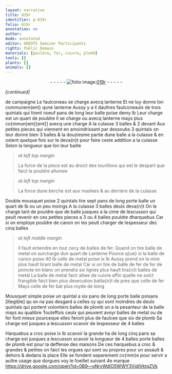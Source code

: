 ```yaml
---
layout: narrative
title: 019r
identifier: p-019r
folio: 019r
annotation: no
author:
mode: annotated
editor: GR8975 Seminar Participants
rights: Public Domain
materials: [pouldre, fer, cuivre, plomb]
tools: []
plants: []
animals: []
---
```


<div class="folio" align="center">- - - - - <a href="http://gallica.bnf.fr/ark:/12148/btv1b10500001g/f43.image" target="_blank"><img src="https://cu-mkp.github.io/2017-workshop-edition/assets/photo-icon.png" alt="folio image: " style="display:inline-block; margin-bottom:-3px;"/>019r</a> - - - - - </div>  
 
*[continued]*
  
 de campaigne Le faulconeau se charge avecq lanterne
 Et ne luy donne lon communem{ent} qune lanterne
 Aussy y a il daultres faulconeaulx de trois <span class="ms">quintal</span>s
 qui tirent noeuf <span class="ms">pan</span>s de long leur balle poise demy lb
 Leur charge est un quart de <span class="m">pouldre</span> Il se charge
 ou avecq lanterne mays plus co{mmun}em[{ent}] avecq une charge
 A la culasse 3 balles & 2 devant Aux petites pieces
 qui viennent en amoindrissant par dessoubs 3 <span class="ms">quintal</span>s
 on leur donne bien 3 balles & la douziesme partie dune
 balle a la culasse & en ostent quelque fois sur le deva{n}t
 pour faire ceste addition a la culasse Selon la longueur
 que lon leur baille
 
> *at left top margin*
> 
>   La force de la
 piece est au droict
 des tourillons qui est
 le despart que faict
 la <span class="m">pouldre</span> allumee
 
> *at left top margin*
> 
>   La force dune berche
 est aux maslees &
 au derriere de la
 culasse
 
 Double mousquet poise 2 <span class="ms">quintal</span>s tire sept <span class="ms">pan</span>s
 de long porte balle un quart de lb ou un peu moings
 A la culasse 3 balles deulx deva{n}t On le charge tant
 de <span class="m">pouldre</span> que de balle jusques a la cime de lescusson
 qui peult revenir en ces petites pieces a 3 ou 4 balles <span class="m">pouldre</span>
 dharquebus Car si on employe <span class="m">pouldre</span> de canon on
 les peult charger de lespesseur dec cinq balles
 
> *at left middle margin*
> 
>   Il fault
 entendre en tout
 cecy de balles
 de <span class="m">fer</span>. Quand
 on tire balle de
 metal on surcharge
 dun quart de
 Lanterne Pource q{ue}
 si la balle de
 canon poise 40 lb
 celle de metal
 poise lx lb
 Aussy prend on
 la mire plus
 hault tirant
 balle de metal
 Car si on tire
 de balle de <span class="m">fer</span>
 de <span class="m">fer</span> de poincte
 en blanc on
 prendra six
 lignes plus
 hault tira{n}t
 balles de metal
 La balle de
 metal faict
 alliee de <span class="m">cuivre</span>
 affin quelle ne
 soict frangible
 faict bien plus
 dexecution batta{n}t
 de pres que celle
 de <span class="m">fer</span> Mays celle de fer
 bat plus royde de loing
 
 Mousquet simple poise un <span class="ms">quintal</span> a six <span class="ms">pan</span>s de long
 porte balle poisans [illegible] qu on na pas desgard a celles
 cy qui sont moindres de deulx <span class="ms">quintal</span>s qui portent volontiers
 balles de <span class="m">plomb</span> un a la pesanteur de la balle mays
 au qualibre Touteffois ceulx qui peuvent avoyr balles
 de metal ou de <span class="m">fer</span> font mieux pourceque elles feront plus
 de faulcee que six de <span class="m">plomb</span> Sa charge est jusques
 a lescusson scavoir de lespesseur de 4 balles
 
 Harquebus a croc poise lx <span class="ms">lb</span> scavoir la grande
 ha de long cinq <span class="ms">pan</span>s sa charge est jusques a lescusson
 scavoir la longueur de 4 balles porte balles de <span class="m">plomb</span> est pour la deffense
 des maisons De ces harquebus a croc & grandes &
 petites on faict les orgues qui sont ou propres pour
 un assault & dehors & dedans la place Elle se fondent
 separement co{mm}e pour servir a aultre usage que dorgues
 voy le foeillet suivant 4e marque   https://drive.google.com/open?id=0B9—oNrvWdlO5WWY3VjdlVktqZVk   
 
